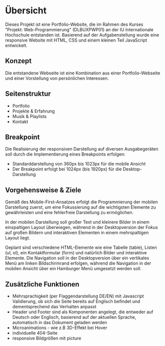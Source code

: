 <h1>Übersicht</h1>
<p>Dieses Projekt ist eine Portfolio-Website, die im Rahmen des Kurses "Projekt: Web-Programmierung" (DLBUXPWP01) an der IU Internationale Hochschule entstanden ist. 
  Basierend auf der Aufgabenstellung wurde eine responsive Website mit HTML, CSS und einem kleinen Teil JavaScript entwickelt.</p>

<h2>Konzept</h2>
<p>Die entstandene Webseite ist eine Kombination aus einer Portfolio-Webseite und einer Vorstellung von persönlichen Interessen.</p>

<h2>Seitenstruktur</h2>
<ul>
  <li>Portfolio</li>
  <li>Projekte &amp; Erfahrung</li>
  <li>Musik &amp; Playlists</li>
  <li>Kontakt</li>
</ul>

<h2>Breakpoint</h2>
<p>Die Realisierung der responsiven Darstellung auf diversen Ausgabegeräten soll durch die
Implementierung eines Breakpoints erfolgen:</p>
<ul>
  <li>Standarddarstellung von 360px bis 1023px für die mobile Ansicht</li>
  <li>Der Breakpoint erfolgt bei 1024px (bis 1920px) für die Desktop-Darstellung</li>
</ul>

<h2>Vorgehensweise & Ziele</h2>
<p>Gemäß des Mobile-First-Ansatzes erfolgt die Programmierung der mobilen Darstellung zuerst, um
eine Fokussierung auf die wichtigsten Elemente zu gewährleisten und eine fehlerfreie Darstellung
zu ermöglichen.</p>
<p>In der mobilen Darstellung soll großer Text und kleinere Bilder in einem
einspaltigen Layout überwiegen, während in der Desktopversion der Fokus auf großen Bildern
und interaktiven Elementen in einem mehrspaltigen Layout liegt.</p>
<p>Geplant sind verschiedene HTML-Elemente wie eine Tabelle (table), Listen (ul, ol), ein
Kontaktformular (form) und natürlich Bilder und interaktive Elemente. Die Navigation soll in der Desktopversion
über ein vertikales Menü am linken Bildschirmrand erfolgen, während die Navigation in der mobilen Ansicht
über ein Hamburger Menü umgesetzt werden soll.</p>

<h2>Zusätzliche Funktionen</h2>
<ul>
  <li>Mehrsprachigkeit (per Flaggendarstellung DE/EN) mit Javascript Validierung, ob sich die Seite bereits auf Englisch befindet und dementsprechend das Verhalten anpasst</li>
  <li>Header und Footer sind als Komponenten angelegt, die entweder auf Deutsch oder Englisch, basierend auf der aktuellen Sprache, automatisch in das Dokument geladen werden</li>
  <li>Microanimations - wie z.B 3D-Effekt bei Hover</li>
  <li>individuelle 404-Seite</li>
  <li>responsive Bildgrößen mit picture</li>
</ul>
